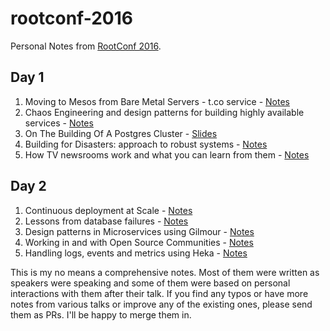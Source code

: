 # rootconf-2016

Personal Notes from [RootConf 2016](https://rootconf.in/2016/).

## Day 1
1. Moving to Mesos from Bare Metal Servers - t.co service - [Notes](https://github.com/ashwanthkumar/rootconf-2016/blob/master/MovingToMesosFromBaremetal.md)
2. Chaos Engineering and design patterns for building highly available services - [Notes](https://github.com/ashwanthkumar/rootconf-2016/blob/master/Keynote-ChaosEngineering.md)
3. On The Building Of A Postgres Cluster - [Slides](https://speakerdeck.com/srihari/on-the-building-of-a-postgres-cluster)
4. Building for Disasters: approach to robust systems - [Notes](https://github.com/ashwanthkumar/rootconf-2016/blob/master/BuildingForDisasters.md)
5. How TV newsrooms work and what you can learn from them - [Notes](https://github.com/ashwanthkumar/rootconf-2016/blob/master/HowNewsroomsWork.md)

## Day 2
1. Continuous deployment at Scale - [Notes](https://github.com/ashwanthkumar/rootconf-2016/blob/master/CDAtScaleInEtsy.md)
2. Lessons from database failures - [Notes](https://github.com/ashwanthkumar/rootconf-2016/blob/master/LessonsFromDBFailures.md)
3. Design patterns in Microservices using Gilmour - [Notes](https://github.com/ashwanthkumar/rootconf-2016/blob/master/DesignPatternsInMicroservicesUsingGilmour.md)
4. Working in and with Open Source Communities - [Notes](https://github.com/ashwanthkumar/rootconf-2016/blob/master/WorkingWithOSSCommunities.md)
5. Handling logs, events and metrics using Heka - [Notes](https://github.com/ashwanthkumar/rootconf-2016/blob/master/WorkingWithHeka.md)


This is my no means a comprehensive notes. Most of them were written as speakers were speaking and some of them were based on personal interactions with them after their talk. If you find any typos or have more notes from various talks or improve any of the existing ones, please send them as PRs. I'll be happy to merge them in.
